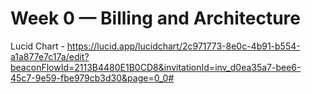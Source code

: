 # Week 0 — Billing and Architecture

Lucid Chart - https://lucid.app/lucidchart/2c971773-8e0c-4b91-b554-a1a877e7c17a/edit?beaconFlowId=2113B4480E1B0CD8&invitationId=inv_d0ea35a7-bee6-45c7-9e59-fbe979cb3d30&page=0_0#
